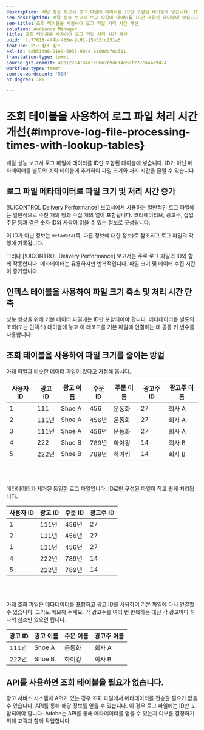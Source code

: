 ```yaml
---
description: 배달 성능 보고서 로그 파일에 데이터를 ID만 포함된 테이블에 넣습니다. ID가 아닌 메타데이터를 별도의 조회 테이블에 추가하여 파일 크기와 처리 시간을 줄일 수 있습니다.
seo-description: 배달 성능 보고서 로그 파일에 데이터를 ID만 포함된 테이블에 넣습니다. ID가 아닌 메타데이터를 별도의 조회 테이블에 추가하여 파일 크기와 처리 시간을 줄일 수 있습니다.
seo-title: 조회 테이블을 사용하여 로그 파일 처리 시간 개선
solution: Audience Manager
title: 조회 테이블을 사용하여 로그 파일 처리 시간 개선
uuid: ffc77618-474b-455e-9c91-15b32fc151a5
feature: 보고 참조 참조
exl-id: bab51406-21e9-4033-90d4-6100daf6a311
translation-type: tm+mt
source-git-commit: 48b122a4184d1c0662b9de14e92f727caa4a9d74
workflow-type: tm+mt
source-wordcount: '504'
ht-degree: 18%

---
```


# 조회 테이블을 사용하여 로그 파일 처리 시간 개선{#improve-log-file-processing-times-with-lookup-tables}

배달 성능 보고서 로그 파일에 데이터를 ID만 포함된 테이블에 넣습니다. ID가 아닌 메타데이터를 별도의 조회 테이블에 추가하여 파일 크기와 처리 시간을 줄일 수 있습니다.

<!-- 

c_lookup_tables.xml

 -->

## 로그 파일 메타데이터로 파일 크기 및 처리 시간 증가

[!UICONTROL Delivery Performance] 보고서에서 사용하는 일반적인 로그 파일에는 일반적으로 수천 개의 행과 수십 개의 열이 포함됩니다. 크리에이티브, 광고주, 삽입 주문 등과 같은 숫자 ID와 사람이 읽을 수 있는 정보로 구성됩니다.

이 ID가 아닌 정보는 *`metadata`*(즉, 다른 정보에 대한 정보)로 참조되고 로그 파일의 각 행에 기록됩니다.

그러나 [!UICONTROL Delivery Performance] 보고서는 주로 로그 파일의 ID와 함께 작동합니다. 메타데이터는 유용하지만 반복적입니다. 파일 크기 및 데이터 수집 시간이 증가합니다.

## 인덱스 테이블을 사용하여 파일 크기 축소 및 처리 시간 단축

성능 향상을 위해 기본 데이터 파일에는 ID만 포함되어야 합니다. 메타데이터를 별도의 조회(또는 인덱스) 테이블에 놓고 이 레코드를 기본 파일에 연결하는 데 공통 키 변수를 사용합니다.

## 조회 테이블을 사용하여 파일 크기를 줄이는 방법

아래 파일과 비슷한 데이터 파일이 있다고 가정해 봅시다.

| 사용자 ID | 광고 ID | 광고 이름 | 주문 ID | 주문 이름 | 광고주 ID | 광고주 이름 |
|---|---|---|---|---|---|---|
| 1 | 111 | Shoe A | 456 | 운동화 | 27 | 회사 A |
| 2 | 111년 | Shoe A | 456년 | 운동화 | 27 | 회사 A |
| 3 | 111년 | Shoe A | 456년 | 운동화 | 27 | 회사 A |
| 4 | 222 | Shoe B | 789년 | 하이킹 | 14 | 회사 B |
| 5 | 222년 | Shoe B | 789년 | 하이킹 | 14 | 회사 B |

<br> 

메타데이터가 제거된 동일한 로그 파일입니다. ID로만 구성된 파일이 작고 쉽게 처리됩니다.

| 사용자 ID | 광고 ID | 주문 ID | 광고주 ID |
|---|---|---|---|
| 1 | 111년 | 456년 | 27 |
| 2 | 111년 | 456년 | 27 |
| 1 | 111년 | 456년 | 27 |
| 4 | 222년 | 789년 | 14 |
| 5 | 222년 | 789년 | 14 |

<br> 

아래 조회 파일은 메타데이터를 포함하고 광고 ID를 사용하여 기본 파일에 다시 연결할 수 있습니다. 크기도 메모해 주세요. 각 광고주를 여러 번 반복하는 대신 각 광고마다 하나의 참조만 있으면 됩니다.

| 광고 ID | 광고 이름 | 주문 이름 | 광고주 이름 |
|---|---|---|---|
| 111년 | Shoe A | 운동화 | 회사 A |
| 222년 | Shoe B | 하이킹 | 회사 B |

## API를 사용하면 조회 테이블을 필요가 없습니다.

광고 서비스 시스템에 API가 있는 경우 조회 파일에서 메타데이터를 전송할 필요가 없을 수 있습니다. API를 통해 해당 정보를 얻을 수 있습니다. 이 경우 로그 파일에는 ID만 포함되어야 합니다. Adobe는 API를 통해 메타데이터를 얻을 수 있는지 여부를 결정하기 위해 고객과 함께 작업합니다.
